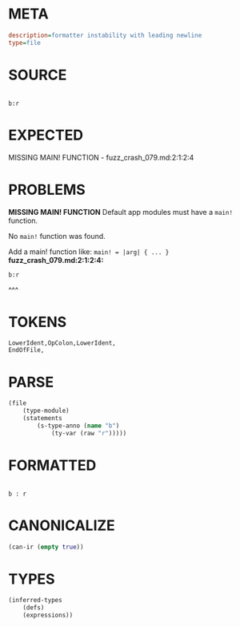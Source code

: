 # META
~~~ini
description=formatter instability with leading newline
type=file
~~~
# SOURCE
~~~roc

b:r
~~~
# EXPECTED
MISSING MAIN! FUNCTION - fuzz_crash_079.md:2:1:2:4
# PROBLEMS
**MISSING MAIN! FUNCTION**
Default app modules must have a `main!` function.

No `main!` function was found.

Add a main! function like:
`main! = |arg| { ... }`
**fuzz_crash_079.md:2:1:2:4:**
```roc
b:r
```
^^^


# TOKENS
~~~zig
LowerIdent,OpColon,LowerIdent,
EndOfFile,
~~~
# PARSE
~~~clojure
(file
	(type-module)
	(statements
		(s-type-anno (name "b")
			(ty-var (raw "r")))))
~~~
# FORMATTED
~~~roc

b : r
~~~
# CANONICALIZE
~~~clojure
(can-ir (empty true))
~~~
# TYPES
~~~clojure
(inferred-types
	(defs)
	(expressions))
~~~
